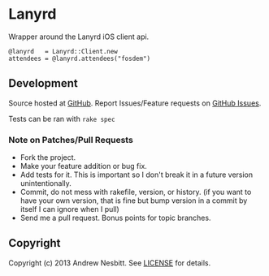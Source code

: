 # Lanyrd

Wrapper around the Lanyrd iOS client api.

    @lanyrd   = Lanyrd::Client.new
    attendees = @lanyrd.attendees("fosdem")

## Development

Source hosted at [GitHub](http://github.com/andrew/lanyrd).
Report Issues/Feature requests on [GitHub Issues](http://github.com/andrew/lanyrd/issues).

Tests can be ran with `rake spec`

### Note on Patches/Pull Requests

 * Fork the project.
 * Make your feature addition or bug fix.
 * Add tests for it. This is important so I don't break it in a
   future version unintentionally.
 * Commit, do not mess with rakefile, version, or history.
   (if you want to have your own version, that is fine but bump version in a commit by itself I can ignore when I pull)
 * Send me a pull request. Bonus points for topic branches.

## Copyright

Copyright (c) 2013 Andrew Nesbitt. See [LICENSE](https://github.com/andrew/lanyrd/blob/master/LICENSE) for details.